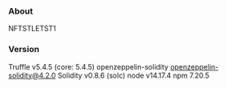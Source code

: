 ### About
NFTSTLETST1

### Version

Truffle v5.4.5 (core: 5.4.5)
openzeppelin-solidity
openzeppelin-solidity@4.2.0
Solidity v0.8.6 (solc)
node v14.17.4
npm 7.20.5

